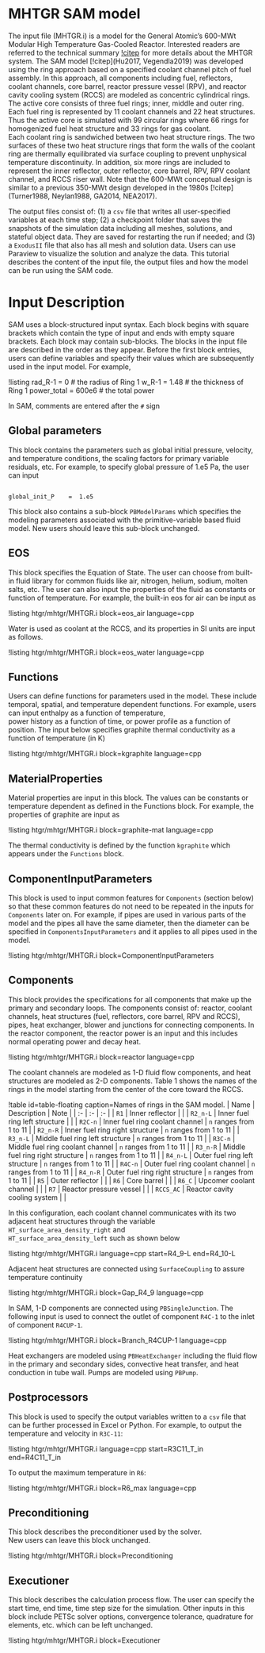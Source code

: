 # MHTGR SAM model


The input file (MHTGR.i) is a model for the General Atomic’s 600-MWt Modular 
High Temperature Gas-Cooled Reactor. Interested readers are referred 
to the technical summary [!citep](Vollman2010) for more details about the 
MHTGR system. 
The SAM model [!citep](Hu2017, Vegendla2019) 
was developed using the ring approach based on a specified coolant channel 
pitch of fuel assembly. In this approach, all components including fuel, 
reflectors, coolant channels, core barrel, reactor pressure vessel (RPV), 
and reactor cavity cooling system (RCCS) are modeled as concentric cylindrical 
rings.  The active core consists of three fuel rings; inner, middle and outer 
ring. Each fuel ring is represented by 11 coolant channels and 22 heat 
structures. Thus the active core is simulated with 99 circular rings where 
66 rings for homogenized fuel heat structure and 33 rings for gas coolant.  
Each coolant ring is sandwiched between two heat structure rings. The two 
surfaces of these two heat structure rings that form the walls of the coolant 
ring are thermally equilibrated via surface coupling to prevent unphysical 
temperature discontinuity.  In addition, six more rings are included to 
represent the inner reflector, outer reflector, core barrel, RPV, RPV coolant 
channel, and RCCS riser wall.  Note that the 600-MWt conceptual design 
is similar to a previous 350-MWt design developed 
in the 1980s [!citep](Turner1988, Neylan1988, GA2014, NEA2017).

The output files consist of: (1) a `csv` file that writes all user-specified 
variables at each time step; (2) a checkpoint folder that saves the 
snapshots of the simulation data including all meshes, solutions, and 
stateful object data. They are saved for restarting the run if needed; 
and (3) a `ExodusII` file that also has all mesh and solution data. Users 
can use Paraview to visualize the solution and analyze the data.
This tutorial describes the content of the input file, the output 
files and how the model can be run using the SAM code.

# Input Description

SAM uses a block-structured input syntax. Each block begins with square
brackets which contain the type of input and ends with empty square 
brackets. Each block may contain sub-blocks. The blocks in the input 
file are described in the order as they appear. 
Before the first block entries, users can define variables and specify 
their values which are subsequently used in the input model.  For example,

!listing 
rad_R-1		    =	0  		    # the radius of Ring 1
w_R-1		    =	1.48		# the thickness of Ring 1
power_total     =   600e6		# the total power


In SAM, comments are entered after the `#` sign

## Global parameters

This block contains the parameters such as global initial pressure, 
velocity, and temperature conditions, the scaling factors for primary 
variable residuals, etc.  For example, to specify global pressure 
of 1.e5 Pa, the user can input

```language=bash

global_init_P	 = 	1.e5

```

This block also contains a sub-block `PBModelParams` which specifies 
the modeling parameters associated with the primitive-variable based 
fluid model. New users should leave this sub-block unchanged.

## EOS

This block specifies the Equation of State. The user can choose 
from built-in fluid library for common fluids like air, nitrogen, 
helium, sodium, molten salts, etc. The user can also input the 
properties of the fluid as constants or function of temperature. 
For example,  the built-in eos for air can be input as

!listing htgr/mhtgr/MHTGR.i block=eos_air language=cpp

Water is used as coolant at the RCCS, and its properties 
in SI units are input as follows. 

!listing htgr/mhtgr/MHTGR.i block=eos_water language=cpp

## Functions

Users can define functions for parameters used in the model. 
These include temporal, spatial, and temperature dependent functions. 
For example, users can input enthalpy as a function of temperature,  
power history as a function of time, or power profile as a 
function of position. The input below specifies graphite thermal 
conductivity as a function of temperature (in K)

!listing htgr/mhtgr/MHTGR.i block=kgraphite language=cpp

## MaterialProperties

Material properties are input in this block. The values 
can be constants or temperature dependent as defined in 
the Functions block. For example, the properties of graphite 
are input as

!listing htgr/mhtgr/MHTGR.i block=graphite-mat language=cpp

The thermal conductivity is defined by the function `kgraphite` 
which appears under the `Functions` block. 

## ComponentInputParameters

This block is used to input common features for `Components` 
(section below) so that these common features do not need to 
be repeated in the inputs for `Components` later on. For example, 
if pipes are used in various parts of the model and the pipes 
all have the same diameter, then the diameter can be specified 
in `ComponentsInputParameters` and it applies to all pipes used 
in the model. 

!listing htgr/mhtgr/MHTGR.i block=ComponentInputParameters

## Components

This block provides the specifications for all components 
that make up the primary and secondary loops.  The components 
consist of: reactor, coolant channels, heat structures (fuel, 
reflectors, core barrel, RPV and RCCS), pipes, heat exchanger, 
blower and junctions for connecting components. In the reactor 
component, the reactor power is an input and this includes 
normal operating power and decay heat.  

!listing htgr/mhtgr/MHTGR.i block=reactor language=cpp

The coolant channels are modeled as 1-D fluid flow components, 
and heat structures are modeled as 2-D components. Table 1
shows the names of the rings in the model starting from 
the center of the core toward the RCCS. 

!table id=table-floating caption=Names of rings in the SAM model.
| Name | Description | Note  |
| :- | :- | :- |
| `R1` | Inner reflector |   |
| `R2_n-L` | Inner fuel ring left structure |   |
| `R2C-n` | Inner fuel ring coolant channel | `n` ranges from 1 to 11 |
| `R2_n-R` | Inner fuel ring right structure | `n` ranges from 1 to 11 |
| `R3_n-L` | Middle fuel ring left structure | `n` ranges from 1 to 11 |
| `R3C-n` | Middle fuel ring coolant channel | `n` ranges from 1 to 11 |
| `R3_n-R` | Middle fuel ring right structure | `n` ranges from 1 to 11 |
| `R4_n-L` | Outer fuel ring left structure | `n` ranges from 1 to 11 |
| `R4C-n` | Outer fuel ring coolant channel | `n` ranges from 1 to 11 |
| `R4_n-R` | Outer fuel ring right structure | `n` ranges from 1 to 11 |
| `R5` | Outer reflector |   |
| `R6` | Core barrel |   |
| `R6_C` | Upcomer coolant channel |   |
| `R7` | Reactor pressure vessel |   |
| `RCCS_AC` | Reactor cavity cooling system |   |

In this configuration, each coolant channel communicates with 
its two adjacent heat structures through the variable 
`HT_surface_area_density_right` and  
`HT_surface_area_density_left` such as shown below

!listing htgr/mhtgr/MHTGR.i language=cpp
        start=R4_9-L
        end=R4_10-L

Adjacent heat structures are connected using `SurfaceCoupling`
to assure temperature continuity 

!listing htgr/mhtgr/MHTGR.i block=Gap_R4_9 language=cpp

In SAM, 1-D components are connected using 
`PBSingleJunction`.  The following input is 
used to connect  the outlet of component `R4C-1` to 
the inlet of component `R4CUP-1`. 

!listing htgr/mhtgr/MHTGR.i block=Branch_R4CUP-1 language=cpp

Heat exchangers are modeled using `PBHeatExchanger` including the 
fluid flow in the primary and secondary sides, convective heat transfer, 
and heat conduction in tube wall.  Pumps are modeled using `PBPump`.

## Postprocessors

This block is used to specify the output variables written 
to a `csv` file that can be further processed in Excel or Python. 
For example, to output the temperature and velocity in `R3C-11`:

!listing htgr/mhtgr/MHTGR.i language=cpp
        start=R3C11_T_in
        end=R4C11_T_in

To output the maximum temperature in `R6`:

!listing htgr/mhtgr/MHTGR.i block=R6_max language=cpp

## Preconditioning

This block describes the preconditioner used by the solver.  
New users can leave this block unchanged.

!listing htgr/mhtgr/MHTGR.i block=Preconditioning

## Executioner

This block describes the calculation process flow. The user can specify 
the start time, end time, time step size for the simulation. Other inputs 
in this block include PETSc solver options, convergence tolerance, 
quadrature for elements, etc. which can be left unchanged. 

!listing htgr/mhtgr/MHTGR.i block=Executioner

